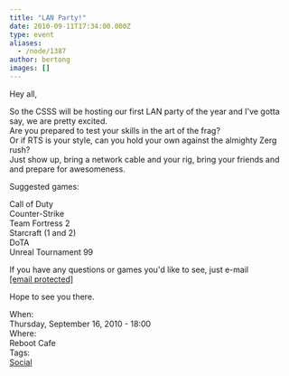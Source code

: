 ```yaml
---
title: "LAN Party!"
date: 2010-09-11T17:34:00.000Z
type: event
aliases:
  - /node/1387
author: bertong
images: []
---
```


<div class="field field-name-body field-type-text-with-summary field-label-hidden"><div class="field-items"><div class="field-item even"><p>Hey all,</p>
<p>So the CSSS will be hosting our first LAN party of the year and I&apos;ve gotta say, we are pretty excited.<br>
Are you prepared to test your skills in the art of the frag?<br>
Or if RTS is your style, can you hold your own against the almighty Zerg rush?<br>
Just show up, bring a network cable and your rig, bring your friends and and prepare for awesomeness.</p>
<p>Suggested games:</p>
<p>Call of Duty<br>
Counter-Strike<br>
Team Fortress 2<br>
Starcraft (1 and 2)<br>
DoTA<br>
Unreal Tournament 99</p>
<p>If you have any questions or games you&apos;d like to see, just e-mail <a href="/cdn-cgi/l/email-protection" class="__cf_email__" data-cfemail="bbcdcbc8fbcfd3ded8ced9de95d8da">[email&#xA0;protected]</a></p>
<p>Hope to see you there.</p>
</div></div></div><div class="field field-name-field-dates field-type-datetime field-label-above"><div class="field-label">When:&#xA0;</div><div class="field-items"><div class="field-item even"><span class="date-display-single">Thursday, September 16, 2010 - 18:00</span></div></div></div><div class="field field-name-field-location field-type-text field-label-above"><div class="field-label">Where:&#xA0;</div><div class="field-items"><div class="field-item even">Reboot Cafe</div></div></div>    <footer>
    <div class="field field-name-field-tags field-type-taxonomy-term-reference field-label-above"><div class="field-label">Tags:&#xA0;</div><div class="field-items"><div class="field-item even"><a href="/social">Social</a></div></div></div>      </footer>